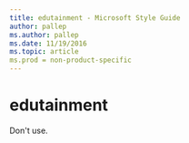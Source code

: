 ```yaml
---
title: edutainment - Microsoft Style Guide
author: pallep
ms.author: pallep
ms.date: 11/19/2016
ms.topic: article
ms.prod = non-product-specific
---
```


# edutainment

Don't use. 
